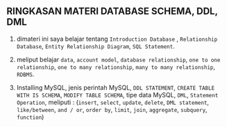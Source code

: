 RINGKASAN MATERI DATABASE SCHEMA, DDL, DML 
-------------------------------------------

1. dimateri ini saya belajar tentang `Introduction Database` , `Relationship Database`, `Entity Relationship Diagram`, `SQL Statement`. 

2. meliput belajar `data`, `account model`, `database relationship`, `one to one relationship`, `one to many relationship`, `many to many relationship`, `RDBMS`.

3. Installing MySQL, jenis perintah MySQL, `DDL STATEMENT`, `CREATE TABLE WITH IS SCHEMA`, `MODIFY TABLE SCHEMA`, tipe data MySQL, `DML`, `Statement Operation`, meliputi : (`insert`, `select`, `update`, `delete`, `DML statement`, `like/between`, `and / or`, `order by`, `limit`, `join`, `aggregate`, `subquery`, `function`) 